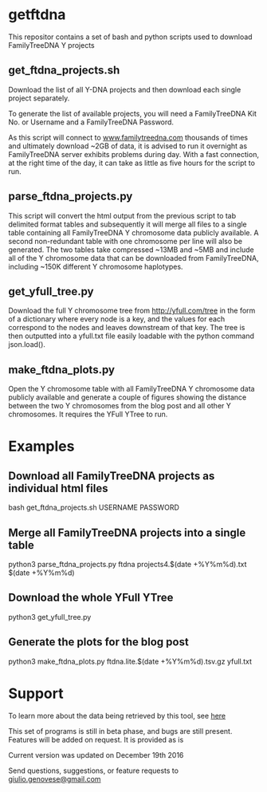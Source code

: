 getftdna
========

This repositor contains a set of bash and python scripts used to download FamilyTreeDNA Y projects

get_ftdna_projects.sh
---------------------

Download the list of all Y-DNA projects and then download each single project separately.

To generate the list of available projects, you will need a FamilyTreeDNA Kit No. or Username and a FamilyTreeDNA Password.

As this script will connect to www.familytreedna.com thousands of times and ultimately download ~2GB of data, it is advised to run it overnight as FamilyTreeDNA server exhibits problems during day. With a fast connection, at the right time of the day, it can take as little as five hours for the script to run.

parse_ftdna_projects.py
-----------------------

This script will convert the html output from the previous script to tab delimited format tables and subsequently it will merge all files to a single table containing all FamilyTreeDNA Y chromosome data publicly available. A second non-redundant table with one chromosome per line will also be generated. The two tables take compressed ~13MB and ~5MB and include all of the Y chromosome data that can be downloaded from FamilyTreeDNA, including ~150K different Y chromosome haplotypes.

get_yfull_tree.py
-----------------

Download the full Y chromosome tree from http://yfull.com/tree in the form of a dictionary where every node is a key, and the values for each correspond to the nodes and leaves downstream of that key. The tree is then outputted into a yfull.txt file easily loadable with the python command json.load().

make_ftdna_plots.py
-------------------

Open the Y chromosome table with all FamilyTreeDNA Y chromosome data publicly available and generate a couple of figures showing the distance between the two Y chromosomes from the blog post and all other Y chromosomes. It requires the YFull YTree to run.

Examples
========

Download all FamilyTreeDNA projects as individual html files
------------------------------------------------------------

bash get_ftdna_projects.sh USERNAME PASSWORD

Merge all FamilyTreeDNA projects into a single table
----------------------------------------------------

python3 parse_ftdna_projects.py ftdna projects4.$(date +%Y%m%d).txt $(date +%Y%m%d)

Download the whole YFull YTree
------------------------------

python3 get_yfull_tree.py

Generate the plots for the blog post
------------------------------------

python3 make_ftdna_plots.py ftdna.lite.$(date +%Y%m%d).tsv.gz yfull.txt

Support
=======

To learn more about the data being retrieved by this tool, see <a href="http://apol1.blogspot.com/2016/12/what-can-we-learn-from-one-y-chromosome.html">here</a>

This set of programs is still in beta phase, and bugs are still present. Features will be added on request. It is provided as is

Current version was updated on December 19th 2016

Send questions, suggestions, or feature requests to giulio.genovese@gmail.com
